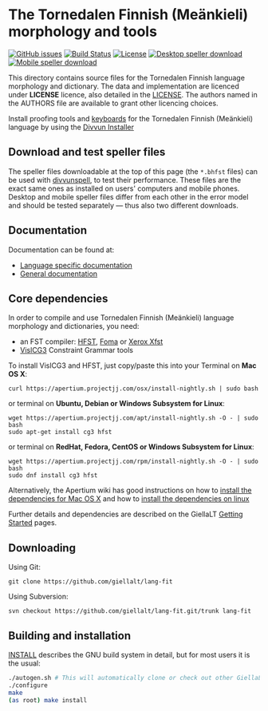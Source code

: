 The Tornedalen Finnish (Meänkieli) morphology and tools
=======================================================

[![GitHub issues](https://img.shields.io/github/issues-raw/giellalt/lang-fit)](https://github.com/giellalt/lang-fit/issues)
[![Build Status](https://divvun-tc.thetc.se/api/github/v1/repository/giellalt/lang-fit/main/badge.svg)](https://github.com/giellalt/lang-fit/actions)
[![License](https://img.shields.io/github/license/giellalt/lang-fit)](https://github.com/giellalt/lang-fit/blob/main/LICENSE)
[![Desktop speller download](https://img.shields.io/badge/download%40latest-desktop--bhfst-brightgreen)](https://pahkat.uit.no/main/download/speller-fit?platform=desktop&channel=nightly)
[![Mobile speller download](https://img.shields.io/badge/download%40latest-mobile--bhfst-brightgreen)](https://pahkat.uit.no/main/download/speller-fit?platform=mbile&channel=nightly)

This directory contains source files for the Tornedalen Finnish language
morphology and dictionary. The data and implementation are licenced
under __LICENSE__ licence, also detailed in the
[LICENSE](https://github.com/giellalt/lang-fit/blob/main/LICENSE). The
authors named in the AUTHORS file are available to grant other licencing
choices.

Install proofing tools and [keyboards](https://github.com/giellalt/keyboard-fit)
for the Tornedalen Finnish (Meänkieli) language by using the [Divvun Installer](http://divvun.no)

Download and test speller files
-------------------------------

The speller files downloadable at the top of this page (the `*.bhfst` files) can
be used with [divvunspell](https://github.com/divvun/divvunspell), to test their
performance. These files are the exact same ones as installed on users' computers
and mobile phones. Desktop and mobile speller files differ from each other in the
error model and should be tested separately — thus also two different downloads.

Documentation
-------------

Documentation can be found at:

- [Language specific documentation](https://giellalt.github.io/lang-fit/)
- [General documentation](https://giellalt.github.io/)

Core dependencies
-----------------

In order to compile and use Tornedalen Finnish (Meänkieli) language morphology and
dictionaries, you need:

- an FST compiler: [HFST](https://github.com/hfst/hfst), [Foma](https://github.com/mhulden/foma) or [Xerox Xfst](https://web.stanford.edu/~laurik/fsmbook/home.html)
- [VislCG3](https://visl.sdu.dk/svn/visl/tools/vislcg3/trunk) Constraint Grammar tools

To install VislCG3 and HFST, just copy/paste this into your Terminal on **Mac OS X**:

```
curl https://apertium.projectjj.com/osx/install-nightly.sh | sudo bash
```

or terminal on **Ubuntu, Debian or Windows Subsystem for Linux**:

```
wget https://apertium.projectjj.com/apt/install-nightly.sh -O - | sudo bash
sudo apt-get install cg3 hfst
```

or terminal on **RedHat, Fedora, CentOS or Windows Subsystem for Linux**:

```
wget https://apertium.projectjj.com/rpm/install-nightly.sh -O - | sudo bash
sudo dnf install cg3 hfst
```

Alternatively, the Apertium wiki has good instructions on how to [install the dependencies for Mac
OS X](https://wiki.apertium.org/wiki/Apertium_on_Mac_OS_X) and how to [install
the dependencies on
linux](https://wiki.apertium.org/wiki/Installation_of_grammar_libraries)

Further details and dependencies are described on the GiellaLT [Getting Started](https://giellalt.uit.no/infra/GettingStarted.html) pages.

Downloading
-----------

Using Git:
```
git clone https://github.com/giellalt/lang-fit
```

Using Subversion:
```
svn checkout https://github.com/giellalt/lang-fit.git/trunk lang-fit
```

Building and installation
-------------------------

[INSTALL](https://github.com/giellalt/lang-fit/blob/main/INSTALL)
describes the GNU build system in detail, but for most users it is the usual:

```sh
./autogen.sh # This will automatically clone or check out other GiellaLT dependencies
./configure
make
(as root) make install
```
